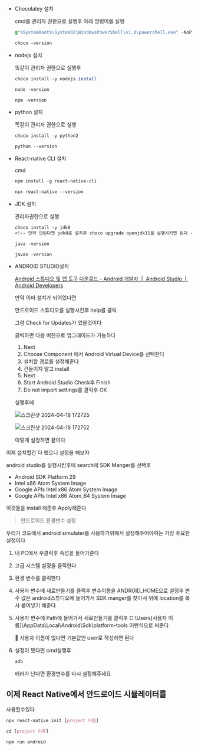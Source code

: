 - Chocolatey 설치
    
    cmd를 관리자 권한으로 실행후 아래 명령어를 실행
    
    ```css
    @"%SystemRoot%\System32\WindowsPowerShell\v1.0\powershell.exe" -NoProfile -InputFormat None -ExecutionPolicy Bypass -Command "iex ((New-Object System.Net.WebClient).DownloadString('https://chocolatey.org/install.ps1'))" && SET "PATH=%PATH%;%ALLUSERSPROFILE%\chocolatey\bin"
    ```
    
    ```css
    choco -version
    ```
    
- nodejs 설치
    
    똑같이 관리자 권한으로 실행후
    
    ```css
    choco install -y nodejs.install
    
    node -version
    
    npm -version
    ```
    
- python 설치
    
    똑같이 관리자 권한으로 실행
    
    ```css
    choco install -y python2
    
    python --version
    ```
    
- React-native CLI 설치
    
    cmd
    
    ```css
    npm install -g react-native-cli
    
    npx react-native --version
    ```
    
- JDK 설치
    
    관리자권한으로 실행
    
    ```css
    choco install -y jdk8
    <!-- 만약 안된다면 jdk8로 설치후 choco upgrade openjdk11을 실행시키면 된다 -->
    
    java -version
    
    javas -version
    ```
    
- ANDROID STUDIO설치
    
    [Android 스튜디오 및 앱 도구 다운로드 - Android 개발자  |  Android Studio  |  Android Developers](https://developer.android.com/studio?hl=ko)
    
    만약 이미 설치가 되어있다면
    
    안드로이드 스튜디오를 실행시킨후 help를 클릭
    
    그럼 Check for Updates가 있을것이다
    
    클릭하면 다음 버젼으로 업그래이드가 가능하다
    
    1. Next
    2. Choose Component 에서 Android Virtual Device를 선택한다
    3. 설치할 경로를 설정해준다
    4. 건들이지 말고 install
    5. Next
    6. Start Android Studio Check후 Finish
    7. Do not import settings를 클릭후 OK
    
    실행후에 
    
    ![스크린샷 2024-04-18 172725](https://github.com/taeyuuun/TIL/assets/103999904/43d1943b-a735-46ff-b190-f6e66ca6fc90)

    ![스크린샷 2024-04-18 172752](https://github.com/taeyuuun/TIL/assets/103999904/0ee571e3-948c-40ae-b2f1-3303f3223f14)
    
    이렇게 설정하면 끝이다
    

이제 설치할건 다 했으니 설정을 해보자

android studio를 실행시킨후에 search에 SDK Manger를 선택후 

- Android SDK Platform 29
- Intel x86 Atom System Image
- Google APIs Intel x86 Atom System Image
- Google APIs Intel x86 Atom_64 System Image

이것들을 install 해준후 Apply해준다

> 안드로이드 환경변수 설정
> 

우리가 코드에서 android simulater를 사용하기위해서 설정해주어야하는 가장 주요한 설정이다

1. 내 PC에서 우클릭후 속성을 들어가준다
2. 고급 시스템 설정을 클릭한다
3. 환경 변수를 클릭한다
4. 사용자 변수에 새로만들기를 클릭후 변수이름을 ANDROID_HOME으로 설정후 변수 값은 android스튜디오에 들어가서 SDK manger를 찾아서 위에 location를 복사 붙여넣기 해준다
5. 사용자 변수에 Path에 들어가서 새로만들기를 클릭후
C:\Users\[사용자 이름]\AppData\Local\Android\Sdk\platform-tools
이런식으로 써준다
    
    <aside>
    🚧 사용자 이름이 없다면 기본값인 user로 작성하면 된다
    
    </aside>
    
6. 설정이 됐다면 cmd실행후
    
    ```css
    adb
    ```
    
    에러가 난다면 환경변수를 다시 설정해주세요
    

## 이제 React Native에서 안드로이드 시뮬레이터를 
사용할수있다

```css
npx react-native init [project 이름]

cd [project 이름]

npm run android
```